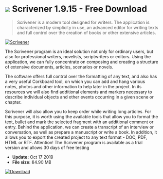 # ![](https://cdn.softexe.net/static/icon/win.gif) Scrivener 1.9.15 - Free Download

> Scrivener is a modern tool designed for writers. The application is characterized by simplicity in use, an advanced editor for writing texts and full control over the creation of books or other extensive articles.

[![Scrivener](https://gallery.dpcdn.pl/imgc/Tools/8792/g_-_420x350_1.5_-_x20120524143905_00.jpg)](https://softexe.net/win/business/documents/scrivener:agdh.html)

The Scrivener program is an ideal solution not only for ordinary users, but also for professional writers, novelists, scriptwriters or editors. Using the application, we can fully concentrate on composing and creating a structure of extensive documents, articles, scenarios or novels.
 
 The software offers full control over the formatting of any text, and also has a very useful Corkboard tool, on which you can add and hang various notes, photos and other information to help later in the project. In its resources we will also find additional elements and markers necessary to describe individual objects and other events occurring in a given scene or chapter.
 
 Scrivener will also allow you to keep order while writing long articles. For this purpose, it is worth using the available tools that allow you to format the text, bullet and mark the selected fragment with an additional comment or entry. Behind the application, we can create a transcript of an interview or conversation, as well as prepare a manuscript or write a book. In addition, it allows you to export the created project to any text format - DOC, PDF, HTML or RTF.
 Attention!
 The Scrivener program is available as a trial version and allows 30 days of free testing


- **Update:** Oct 17 2019
- **File size:** 84.90 MB

[![Download](https://cdn.softexe.net/static/img/download.png)](https://softexe.net/win/business/documents/scrivener:agdh.html)


